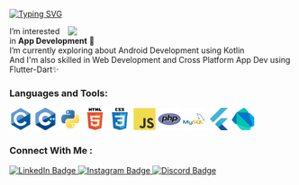 [![Typing SVG](https://readme-typing-svg.demolab.com?font=Teko&size=25&duration=2500&pause=150&color=F7A011&multiline=true&width=435&height=75&lines=Hello+There!!!;I'm+Yuvraj+Singh+%F0%9F%98%8E)](https://git.io/typing-svg)

<img align="right" src="https://media.giphy.com/media/qgQUggAC3Pfv687qPC/giphy.gif" width="400"/>
I’m interested in <b>App Development</b> 📱<br>
I’m currently exploring about Android Development using Kotlin <br>
And I'm also skilled in Web Development and Cross Platform App Dev using Flutter-Dart✨

<h3 align="left">Languages and Tools:</h3>
<p align="left">
  <img src="https://raw.githubusercontent.com/devicons/devicon/master/icons/c/c-original.svg" alt="c" width="40" height="40"/>
  <img src="https://raw.githubusercontent.com/devicons/devicon/master/icons/cplusplus/cplusplus-original.svg" alt="cplusplus" width="40" height="40"/>
  <img src="https://raw.githubusercontent.com/devicons/devicon/master/icons/python/python-original.svg" alt="python" width="40" height="40"/>
  <img src="https://raw.githubusercontent.com/devicons/devicon/master/icons/html5/html5-original-wordmark.svg" alt="html5" width="40" height="40"/>
  <img src="https://raw.githubusercontent.com/devicons/devicon/master/icons/css3/css3-original-wordmark.svg" alt="css3" width="40" height="40"/>
  <img src="https://raw.githubusercontent.com/devicons/devicon/master/icons/javascript/javascript-original.svg" alt="js" width="40" height="40"/>
  <img src="https://raw.githubusercontent.com/devicons/devicon/master/icons/php/php-original.svg" alt="php" width="40" height="40"/>
  <img src="https://raw.githubusercontent.com/devicons/devicon/master/icons/mysql/mysql-original-wordmark.svg" alt="mysql" width="40" height="40"/>
  <img src="https://raw.githubusercontent.com/devicons/devicon/master/icons/flutter/flutter-original.svg" alt="flutter" width="40" height="40"/>
  <img src="https://raw.githubusercontent.com/devicons/devicon/master/icons/dart/dart-original.svg" alt="dart" width="40" height="40"/>
</p>

<h3 align="left">Connect With Me :</h3>
<div id="badges">
  <a href="https://www.linkedin.com/in/yuv-singh627">
    <img src="https://img.shields.io/badge/LinkedIn-blue?style=for-the-badge&logo=linkedin&logoColor=white" alt="LinkedIn Badge"/>
  </a>
  <a href="https://www.instagram.com/yuvrajsingh_175">
    <img src="https://img.shields.io/badge/Insta-red?style=for-the-badge&logo=instagram&logoColor=white" alt="Instagram Badge"/>
  </a>
  <a href="https://discord.gg/MAn4pMeWjq">
    <img src="https://img.shields.io/badge/discord-blue?style=for-the-badge&logo=Discord&logoColor=white" alt="Discord Badge"/>
  </a>
</div>
<!---
yuvrajSingh175/yuvrajSingh175 is a ✨ special ✨ repository because its `README.md` (this file) appears on your GitHub profile.
You can click the Preview link to take a look at your changes.
--->
